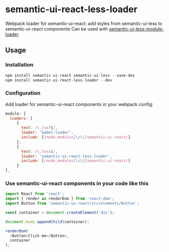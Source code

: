 # semantic-ui-react-less-loader

Webpack loader for semantic-ui-react: add styles from semantic-ui-less to semantic-ui-react components
Can be used with [semantic-ui-less-module-loader](https://github.com/gadyonysh/semantic-ui-less-module-loader).

## Usage

### Installation

```js
npm install semantic-ui-react semantic-ui-less --save-dev
npm install semantic-ui-react-less-loader --dev
```

### Configuration

Add loader for semantic-ui-react components in your webpack config:

```js
module: {
  loaders: [
     {
       test: /\.jsx?$/,
       loader: 'babel-loader',
       include: [/node_modules[\/\\]semantic-ui-react/]
     },
     {
       test: /\.less$/,
       loader: 'semantic-ui-react-less-loader',
       include: [/node_modules[\/\\]semantic-ui-react/]
     }
],
```

### Use semantic-ui-react components in your code like this

```js
import React from 'react';
import { render as renderDom } from 'react-dom';
import Button from 'semantic-ui-react/src/elements/Button';

const container = document.createElement('div');

document.body.appendChild(container);

renderDom(
  <Button>Click me</Button>,
  container
);
```
